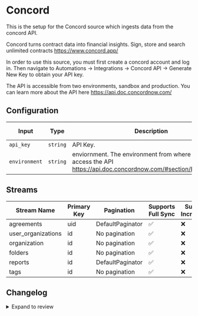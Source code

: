 # Concord
This is the setup for the Concord source which ingests data from the concord API.

Concord turns contract data into financial insights. Sign, store and search unlimited contracts https://www.concord.app/

In order to use this source, you must first create a concord account and log in. Then navigate to Automations -> Integrations -> Concord API -> Generate New Key to obtain your API key.

The API is accessible from two environments, sandbox and production. You can learn more about the API here https://api.doc.concordnow.com/

## Configuration

| Input | Type | Description | Default Value |
|-------|------|-------------|---------------|
| `api_key` | `string` | API Key.  |  |
| `environment` | `string` | enviornment. The environment from where you want to access the API https://api.doc.concordnow.com/#section/Environments. |  |


## Streams
| Stream Name | Primary Key | Pagination | Supports Full Sync | Supports Incremental |
|-------------|-------------|------------|---------------------|----------------------|
| agreements | uid | DefaultPaginator | ✅ |  ❌  |
| user_organizations | id | No pagination | ✅ |  ❌  |
| organization | id | No pagination | ✅ |  ❌  |
| folders | id | No pagination | ✅ |  ❌  |
| reports | id | DefaultPaginator | ✅ |  ❌  |
| tags | id | No pagination | ✅ |  ❌  |

## Changelog

<details>
  <summary>Expand to review</summary>

| Version          | Date              | Pull Request | Subject        |
|------------------|-------------------|--------------|----------------|
| 0.0.18 | 2025-03-29 | [56511](https://github.com/airbytehq/airbyte/pull/56511) | Update dependencies |
| 0.0.17 | 2025-03-22 | [55934](https://github.com/airbytehq/airbyte/pull/55934) | Update dependencies |
| 0.0.16 | 2025-03-08 | [55294](https://github.com/airbytehq/airbyte/pull/55294) | Update dependencies |
| 0.0.15 | 2025-03-01 | [54929](https://github.com/airbytehq/airbyte/pull/54929) | Update dependencies |
| 0.0.14 | 2025-02-22 | [54407](https://github.com/airbytehq/airbyte/pull/54407) | Update dependencies |
| 0.0.13 | 2025-02-15 | [53750](https://github.com/airbytehq/airbyte/pull/53750) | Update dependencies |
| 0.0.12 | 2025-02-08 | [53312](https://github.com/airbytehq/airbyte/pull/53312) | Update dependencies |
| 0.0.11 | 2025-02-01 | [52864](https://github.com/airbytehq/airbyte/pull/52864) | Update dependencies |
| 0.0.10 | 2025-01-25 | [52308](https://github.com/airbytehq/airbyte/pull/52308) | Update dependencies |
| 0.0.9 | 2025-01-18 | [51621](https://github.com/airbytehq/airbyte/pull/51621) | Update dependencies |
| 0.0.8 | 2025-01-11 | [51131](https://github.com/airbytehq/airbyte/pull/51131) | Update dependencies |
| 0.0.7 | 2024-12-28 | [50510](https://github.com/airbytehq/airbyte/pull/50510) | Update dependencies |
| 0.0.6 | 2024-12-21 | [50057](https://github.com/airbytehq/airbyte/pull/50057) | Update dependencies |
| 0.0.5 | 2024-12-14 | [49475](https://github.com/airbytehq/airbyte/pull/49475) | Update dependencies |
| 0.0.4 | 2024-12-12 | [49160](https://github.com/airbytehq/airbyte/pull/49160) | Update dependencies |
| 0.0.3 | 2024-12-11 | [48913](https://github.com/airbytehq/airbyte/pull/48913) | Starting with this version, the Docker image is now rootless. Please note that this and future versions will not be compatible with Airbyte versions earlier than 0.64 |
| 0.0.2 | 2024-11-04 | [48215](https://github.com/airbytehq/airbyte/pull/48215) | Update dependencies |
| 0.0.1 | 2024-10-16 | | Initial release by [@aazam-gh](https://github.com/aazam-gh) via Connector Builder |

</details>
